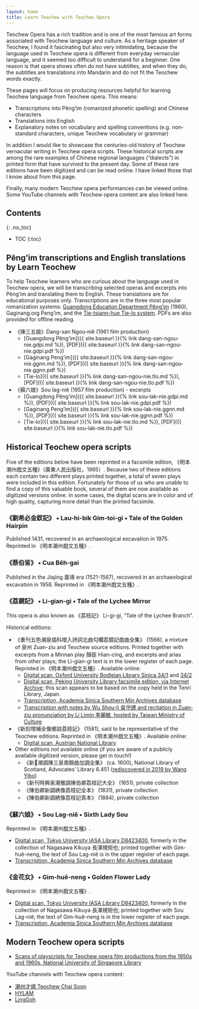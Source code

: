```yaml
---
layout: home
title: Learn Teochew with Teochew Opera
---
```


Teochew Opera has a rich tradition and is one of the most famous art forms
associated with Teochew language and culture. As a heritage speaker of Teochew,
I found it fascinating but also very intimidating, because the language used in
Teochew opera is different from everyday vernacular language, and it seemed too
difficult to understand for a beginner. One reason is that opera shows often do
not have subtitles, and when they do, the subtitles are translations into
Mandarin and do not fit the Teochew words exactly.

These pages will focus on producing resources helpful for learning Teochew
language from Teochew opera. This means:
 * Transcriptions into Pêng’im (romanized phonetic spelling) and Chinese
   characters
 * Translations into English
 * Explanatory notes on vocabulary and spelling conventions (e.g. non-standard
   characters, unique Teochew vocabulary or grammar)

In addition I would like to showcase the centuries-old history of Teochew
vernacular writing in Teochew opera scripts. These historical scripts are among
the rare examples of Chinese regional languages (“dialects”) in printed form
that have survived to the present day. Some of these rare editions have been
digitized and can be read online. I have linked those that I know about from
this page.

Finally, many modern Teochew opera performances can be viewed online. Some
YouTube channels with Teochew opera content are also linked here.


Contents
--------
{: .no_toc}

* TOC
{:toc}


Pêng’im transcriptions and English translations by Learn Teochew
----------------------------------------------------------------

To help Teochew learners who are curious about the language used in Teochew
opera, we will be transcribing selected operas and excerpts into Pêng’im and
translating them to English. These translations are for educational purposes
only. Transcriptions are in the three most popular romanization systems:
[Guangdong Education Department
Pêng’im](https://zh.wikipedia.org/wiki/潮州話拼音方案) (1960), Gaginang.org
Peng’im, and the [Tie-tsiann-hue Tie-lo system](http://teochew.pw). PDFs are
also provided for offline reading.

 * 《陳三五娘》Dang-san Ngou-niê (1961 film production)
   * [Guangdong Pêng’im]({{ site.baseurl }}{% link dang-san-ngou-nie.gdpi.md %}), [PDF]({{ site.baseurl }}{% link dang-san-ngou-nie.gdpi.pdf %})
   * [Gaginang Peng’im]({{ site.baseurl }}{% link dang-san-ngou-nie.ggnn.md %}), [PDF]({{ site.baseurl }}{% link dang-san-ngou-nie.ggnn.pdf %})
   * [Tie-lo]({{ site.baseurl }}{% link dang-san-ngou-nie.tlo.md %}), [PDF]({{ site.baseurl }}{% link dang-san-ngou-nie.tlo.pdf %})
 * 《蘇六娘》Sou lag-niê (1957 film production) - excerpts
   * [Guangdong Pêng’im]({{ site.baseurl }}{% link sou-lak-nie.gdpi.md %}), [PDF]({{ site.baseurl }}{% link sou-lak-nie.gdpi.pdf %})
   * [Gaginang Peng’im]({{ site.baseurl }}{% link sou-lak-nie.ggnn.md %}), [PDF]({{ site.baseurl }}{% link sou-lak-nie.ggnn.pdf %})
   * [Tie-lo]({{ site.baseurl }}{% link sou-lak-nie.tlo.md %}), [PDF]({{ site.baseurl }}{% link sou-lak-nie.tlo.pdf %})


Historical Teochew opera scripts
--------------------------------

Five of the editions below have been reprinted in a facsimile edition,
《明本潮州戲文五種》（廣東人民出版社，1985）. Because two of these editions
each contain two different plays printed together, a total of seven plays were
included in this edition. Fortunately for those of us who are unable to find a
copy of this valuable book, several of them are now available as digitized
versions online. In some cases, the digital scans are in color and of high
quality, capturing more detail than the printed facsimile.


### 《劉希必金釵記》 • Lau-hi-bik Gim-toi-gi • Tale of the Golden Hairpin

Published 1431, recovered in an archaeological excavation in 1975. Reprinted in
《明本潮州戲文五種》.


### 《蔡伯皆》 • Cua Bêh-gai

Published in the Jiajing 嘉靖 era (1521-1567), recovered in an archaeological
excavation in 1958. Reprinted in 《明本潮州戲文五種》.


### 《荔鏡記》 • Li-gian-gi • Tale of the Lychee Mirror

This opera is also known as 《荔枝記》 Li-gi-gi, “Tale of the Lychee Branch”.

Historical editions:

 * 《重刊五色潮泉插科增入詩詞北曲勾欄荔鏡記戲曲全集》 (1566), a mixture of 泉州
   Zuan-ziu and Teochew source editions. Printed together with excerpts from a
   Minnan play 顏臣 Hian-cing, and excerpts and arias from other plays; the
   Li-gian-gi text is in the lower register of each page. Reprinted in
   《明本潮州戲文五種》. Available online:
   * [Digital scan, Oxford University Bodleian Library Sinica 34/1](https://digital.bodleian.ox.ac.uk/objects/cb79b399-7272-4061-81e3-617828b50493/) and [34/2](https://digital.bodleian.ox.ac.uk/objects/0648fe4b-8463-490d-aa35-5d4ebf7af300/)
   * [Digital scan, Peking University Library facsimile edition, via Internet Archive](https://archive.org/details/02111377.cn); this scan appears to be based on the copy held in the Tenri Library, Japan.
   * [Transcription, Academia Sinica Southern Min Archives database](http://cls.lib.ntu.edu.tw/southernmin/lm_wanli/origin1/all_Text.asp)
   * [Transcription with notes by Wu Shou-li 吳守禮 and recitation in Zuan-ziu pronunciation by Li Limin 李麗敏, hosted by Taiwan Ministry of Culture](https://taiwanopera.moc.gov.tw/index/zh-tw/MirrorVideo)
 * 《新刻增補全像鄉談荔枝記》 (1581), said to be representative of the Teochew
   editions. Reprinted in 《明本潮州戲文五種》. Available online:
   * [Digital scan, Austrian National Library](https://onb.digital//result/1037167F)
 * Other editions not available online (if you are aware of a publicly
   available digitized version, please get in touch!)
   * 《新𢳣潮調陳三泉南錦曲加調全集》 (ca. 1600), National Library of Scotland, Advocates’ Library 6.451 ([rediscovered in 2019 by Wang Yibo](https://hdl.handle.net/1842/36643))
   * 《新刊時興泉潮雅調陳伯卿荔枝記大全》 (1651), private collection
   * 《陳伯卿新調綉像荔枝記全本》 (1831), private collection
   * 《陳伯卿新調綉像荔枝記真本》 (1884), private collection


### 《蘇六娘》 • Sou Lag-niê • Sixth Lady Sou

Reprinted in 《明本潮州戲文五種》.

 * [Digital scan, Tokyo University IASA Library D8423400](http://shanben.ioc.u-tokyo.ac.jp/main_p.php?nu=D8423400&order=rn_no&no=01753), formerly in the collection of Nagasawa Kikuya 長澤規矩也; printed together with Gim-huê-neng, the text of Sou Lag-niê is in the upper register of each page.
 * [Transcription, Academia Sinica Southern Min Archives database](http://cls.lib.ntu.edu.tw/southernmin/su_liu_niang/all_Text.asp)


### 《金花女》 • Gim-huê-neng • Golden Flower Lady

Reprinted in 《明本潮州戲文五種》.

 * [Digital scan, Tokyo University IASA Library D8423400](http://shanben.ioc.u-tokyo.ac.jp/main_p.php?nu=D8423400&order=rn_no&no=01753), formerly in the collection of Nagasawa Kikuya 長澤規矩也; printed together with Sou Lag-niê; the text of Gim-huê-neng is in the lower register of each page.
 * [Transcription, Academia Sinica Southern Min Archives database](http://cls.lib.ntu.edu.tw/southernmin/jin_hua_nv/all_Text.asp)


Modern Teochew opera scripts
----------------------------

 * [Scans of playscripts for Teochew opera film productions from the 1950s and 1960s, National University of Singapore Library](https://lib.nus.edu.sg/sea_chinese/documents/chao%20ju%20jiao%20ben/chao%20ju%20jiao%20ben.htm)

YouTube channels with Teochew opera content:

 * [潮州才順 Teochew Chai Soon](https://www.youtube.com/c/teochewsoon)
 * [HYLAM](https://www.youtube.com/user/MrAlexHY)
 * [LingGoh](https://www.youtube.com/c/LingGoh)
